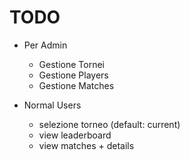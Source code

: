 # TODO


* Per Admin
    * Gestione Tornei
    * Gestione Players
    * Gestione Matches

* Normal Users
    * selezione torneo (default: current)
    * view leaderboard
    * view matches + details
